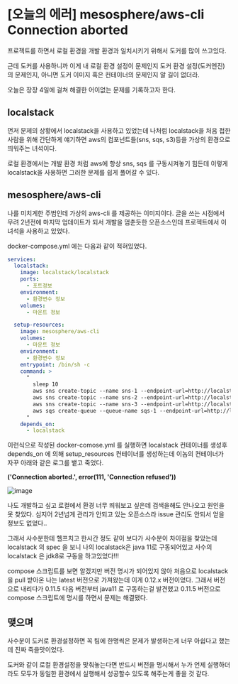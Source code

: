 # [오늘의 에러] mesosphere/aws-cli Connection aborted

프로젝트를 하면서 로컬 환경을 개발 환경과 일치시키기 위해서 도커를 많이 쓰고있다.

근데 도커를 사용하니까 이게 내 로컬 환경 설정이 문제인지 도커 환경 설정(도커엔진)의 문제인지, 아니면 도커 이미지 혹은 컨테이너의 문제인지 알 길이 없더라.

오늘은 장장 4일에 걸쳐 해결한 어이없는 문제를 기록하고자 한다.

## localstack

먼저 문제의 상황에서 localstack을 사용하고 있었는데 나처럼 localstack을 처음 접한 사람을 위해 간단하게 얘기하면 aws의 컴포넌트들(sns, sqs, s3)등을 가상의 환경으로 띄워주는 녀석이다.

로컬 환경에서는 개발 환경 처럼 aws에 항상 sns, sqs 를 구동시켜놓기 힘든데 이렇게 localstack을 사용하면 그러한 문제를 쉽게 풀어갈 수 있다.

## mesosphere/aws-cli

나를 미치게한 주범인데 가상의 aws-cli 를 제공하는 이미지이다. 글을 쓰는 시점에서 무려 2년전에 마지막 업데이트가 되서 개발을 멈춘듯한 오픈소스인데 프로젝트에서 이 녀석을 사용하고 있었다.

docker-compose.yml 에는 다음과 같이 적혀있었다.

```yml
services:
  localstack:
    image: localstack/localstack
    ports:
      - 포트정보
    environment:
      - 환경변수 정보
    volumes:
      - 마운트 정보

  setup-resources:
    image: mesosphere/aws-cli
    volumes:
      - 마운트 정보
    environment:
      - 환경변수 정보
    entrypoint: /bin/sh -c
    command: >
      "
        sleep 10
        aws sns create-topic --name sns-1 --endpoint-url=http://localstack:4575
        aws sns create-topic --name sns-2 --endpoint-url=http://localstack:4575
        aws sns create-topic --name sns-3 --endpoint-url=http://localstack:4575
        aws sqs create-queue --queue-name sqs-1 --endpoint-url=http://localstack:4576
      "
    depends_on:
      - localstack
```

이런식으로 작성된 docker-comose.yml 를 실행하면 localstack 컨테이너를 생성후 depends_on 에 의해 setup_resources 컨테이너를 생성하는데 이놈의 컨테이너가 자꾸 아래와 같은 로그를 뱉고 죽었다. 

**('Connection aborted.', error(111, 'Connection refused'))**

![image](https://user-images.githubusercontent.com/13347548/106273349-d8078800-6275-11eb-9a06-18568fb58632.png)

나도 개발하고 싶고 로컬에서 환경 너무 띄워보고 싶은데 검색을해도 안나오고 원인을 못 찾았다. 심지어 2년넘게 관리가 안되고 있는 오픈소스라 issue 관리도 안되서 얻을 정보도 없었다..

그래서 사수분한테 헬프치고 한시간 정도 같이 보다가 사수분이 차이점을 찾았는데 localstack 의 spec 을 보니 나의 localstack은 java 11로 구동되어있고 사수의 localstack 은 jdk8로 구동을 하고있었다!!!

compose 스크립트를 보면 알겠지만 버전 명시가 되어있지 않아 처음으로 localstack 을 pull 받아온 나는 latest 버전으로 가져왔는데 이게 0.12.x 버전이었다. 그래서 버전으로 내리다가 0.11.5 다음 버전부터 java11 로 구동하는걸 발견했고 0.11.5 버전으로 compose 스크립트에 명시를 하면서 문제는 해결됐다.

## 맺으며

사수분이 도커로 환경설정하면 꼭 팀에 한명씩은 문제가 발생하는게 너무 아쉽다고 했는데 진짜 죽을맛이었다. 

도커와 같이 로컬 환경설정을 맞춰놓는다면 반드시 버전을 명시해서 누가 언제 실행하더라도 모두가 동일한 환경에서 실행해서 성공할수 있도록 해주는게 좋을 것 같다.